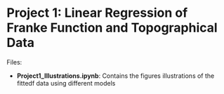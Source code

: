# Project 1: Linear Regression of Franke Function and Topographical Data
Files:
* **Project1_Illustrations.ipynb**: Contains the figures illustrations of the fittedf data using different models
